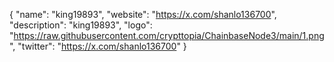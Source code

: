 {
  "name": "king19893",
  "website": "https://x.com/shanlo136700",
  "description": "king19893",
  "logo": "https://raw.githubusercontent.com/crypttopia/ChainbaseNode3/main/1.png",
  "twitter": "https://x.com/shanlo136700"
}
